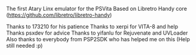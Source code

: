 The first Atary Linx emulator for the PSVita
Based on Libretro Handy core (https://github.com/libretro/libretro-handy)

Thanks to 173210 for his patience
Thanks to xerpi for VITA-8 and help
Thanks psxdev for advice
Thanks to yifanlu for Rejuvenate and UVLoader
Also thanks to everybody from PSP2SDK who has helped me on this (Help still needed :p)
